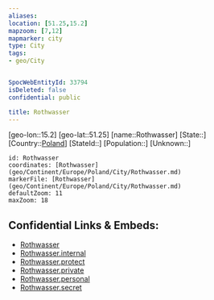 ```yaml
---
aliases: 
location: [51.25,15.2]
mapzoom: [7,12] 
mapmarker: city 
type: City
tags:
- geo/City


SpocWebEntityId: 33794
isDeleted: false
confidential: public

title: Rothwasser
---
```

[geo-lon::15.2]
[geo-lat::51.25]
[name::Rothwasser]
[State::]
[Country::[Poland](geo/Continent/Europe/Poland.md)]
[StateId::]
[Population::]
[Unknown::]


```leaflet
id: Rothwasser
coordinates: [Rothwasser](geo/Continent/Europe/Poland/City/Rothwasser.md)
markerFile: [Rothwasser](geo/Continent/Europe/Poland/City/Rothwasser.md)
defaultZoom: 11 
maxZoom: 18
```


## Confidential Links & Embeds: 
- [Rothwasser](../../../../../../_public/geo/Continent/Europe/Poland/City/Rothwasser.md) 
- [Rothwasser.internal](../../../../../../_internal/geo/Continent/Europe/Poland/City/Rothwasser.internal.md) 
- [Rothwasser.protect](../../../../../../_protect/geo/Continent/Europe/Poland/City/Rothwasser.protect.md) 
- [Rothwasser.private](../../../../../../_private/geo/Continent/Europe/Poland/City/Rothwasser.private.md) 
- [Rothwasser.personal](../../../../../../_personal/geo/Continent/Europe/Poland/City/Rothwasser.personal.md) 
- [Rothwasser.secret](../../../../../../_secret/geo/Continent/Europe/Poland/City/Rothwasser.secret.md) 
